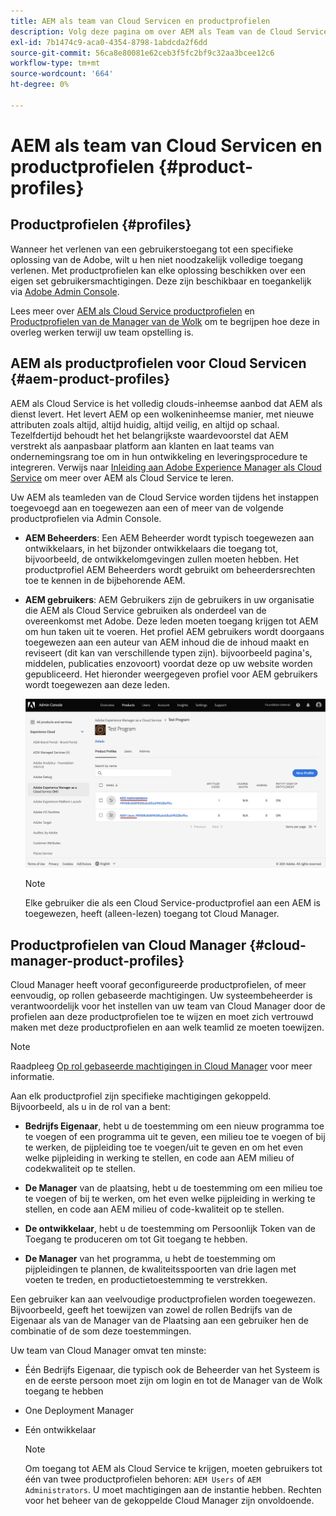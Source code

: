 ```yaml
---
title: AEM als team van Cloud Servicen en productprofielen
description: Volg deze pagina om over AEM als Team van de Cloud Service en Profielen van het Product te leren.
exl-id: 7b1474c9-aca0-4354-8798-1abdcda2f6dd
source-git-commit: 56ca8e80081e62ceb3f5fc2bf9c32aa3bcee12c6
workflow-type: tm+mt
source-wordcount: '664'
ht-degree: 0%

---
```


# AEM als team van Cloud Servicen en productprofielen {#product-profiles}

## Productprofielen {#profiles}

Wanneer het verlenen van een gebruikerstoegang tot een specifieke oplossing van de Adobe, wilt u hen niet noodzakelijk volledige toegang verlenen. Met productprofielen kan elke oplossing beschikken over een eigen set gebruikersmachtigingen. Deze zijn beschikbaar en toegankelijk via [Adobe Admin Console](/help/onboarding/learn-concepts/admin-console.md).

Lees meer over [AEM als Cloud Service productprofielen](#aem-product-profiles) en [Productprofielen van de Manager van de Wolk](#cloud-manager-product-profiles) om te begrijpen hoe deze in overleg werken terwijl uw team opstelling is.

## AEM als productprofielen voor Cloud Servicen {#aem-product-profiles}

AEM als Cloud Service is het volledig clouds-inheemse aanbod dat AEM als dienst levert. Het levert AEM op een wolkeninheemse manier, met nieuwe attributen zoals altijd, altijd huidig, altijd veilig, en altijd op schaal. Tezelfdertijd behoudt het het belangrijkste waardevoorstel dat AEM verstrekt als aanpasbaar platform aan klanten en laat teams van ondernemingsrang toe om in hun ontwikkeling en leveringsprocedure te integreren. Verwijs naar [Inleiding aan Adobe Experience Manager als Cloud Service](https://experienceleague.adobe.com/docs/experience-manager-cloud-service/overview/introduction.html?lang=en) om meer over AEM als Cloud Service te leren.

Uw AEM als teamleden van de Cloud Service worden tijdens het instappen toegevoegd aan en toegewezen aan een of meer van de volgende productprofielen via Admin Console.

* **AEM Beheerders**: Een AEM Beheerder wordt typisch toegewezen aan ontwikkelaars, in het bijzonder ontwikkelaars die toegang tot, bijvoorbeeld, de ontwikkelomgevingen zullen moeten hebben. Het productprofiel AEM Beheerders wordt gebruikt om beheerdersrechten toe te kennen in de bijbehorende AEM.

* **AEM gebruikers**: AEM Gebruikers zijn de gebruikers in uw organisatie die AEM als Cloud Service gebruiken als onderdeel van de overeenkomst met Adobe. Deze leden moeten toegang krijgen tot AEM om hun taken uit te voeren. Het profiel AEM gebruikers wordt doorgaans toegewezen aan een auteur van AEM inhoud die de inhoud maakt en reviseert (dit kan van verschillende typen zijn). bijvoorbeeld pagina&#39;s, middelen, publicaties enzovoort) voordat deze op uw website worden gepubliceerd. Het hieronder weergegeven profiel voor AEM gebruikers wordt toegewezen aan deze leden.

   ![](/help/onboarding/learn-concepts/assets/admin-console-profiles.png)

   >[!NOTE]
   >Elke gebruiker die als een Cloud Service-productprofiel aan een AEM is toegewezen, heeft (alleen-lezen) toegang tot Cloud Manager.

## Productprofielen van Cloud Manager {#cloud-manager-product-profiles}

Cloud Manager heeft vooraf geconfigureerde productprofielen, of meer eenvoudig, op rollen gebaseerde machtigingen. Uw systeembeheerder is verantwoordelijk voor het instellen van uw team van Cloud Manager door de profielen aan deze productprofielen toe te wijzen en moet zich vertrouwd maken met deze productprofielen en aan welk teamlid ze moeten toewijzen.
>[!NOTE]
>Raadpleeg [Op rol gebaseerde machtigingen in Cloud Manager](/help/onboarding/learn-concepts/cloud-manager-introduction.md##role-based-permissions) voor meer informatie.

Aan elk productprofiel zijn specifieke machtigingen gekoppeld. Bijvoorbeeld, als u in de rol van a bent:

* **Bedrijfs Eigenaar**, hebt u de toestemming om een nieuw programma toe te voegen of een programma uit te geven, een milieu toe te voegen of bij te werken, de pijpleiding toe te voegen/uit te geven en om het even welke pijpleiding in werking te stellen, en code aan AEM milieu of codekwaliteit op te stellen.

* **De Manager** van de plaatsing, hebt u de toestemming om een milieu toe te voegen of bij te werken, om het even welke pijpleiding in werking te stellen, en code aan AEM milieu of code-kwaliteit op te stellen.

* **De ontwikkelaar**, hebt u de toestemming om Persoonlijk Token van de Toegang te produceren om tot Git toegang te hebben.

* **De Manager** van het programma, u hebt de toestemming om pijpleidingen te plannen, de kwaliteitsspoorten van drie lagen met voeten te treden, en productietoestemming te verstrekken.

Een gebruiker kan aan veelvoudige productprofielen worden toegewezen. Bijvoorbeeld, geeft het toewijzen van zowel de rollen Bedrijfs van de Eigenaar als van de Manager van de Plaatsing aan een gebruiker hen de combinatie of de som deze toestemmingen.

Uw team van Cloud Manager omvat ten minste:

* Één Bedrijfs Eigenaar, die typisch ook de Beheerder van het Systeem is en de eerste persoon moet zijn om login en tot de Manager van de Wolk toegang te hebben
* One Deployment Manager
* Eén ontwikkelaar

   >[!NOTE]
   >Om toegang tot AEM als Cloud Service te krijgen, moeten gebruikers tot één van twee productprofielen behoren: `AEM Users` of `AEM Administrators`. U moet machtigingen aan de instantie hebben. Rechten voor het beheer van de gekoppelde Cloud Manager zijn onvoldoende.
